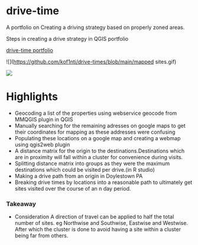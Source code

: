 # drive-time
A portfolio on Creating a driving strategy based on properly zoned areas.

Steps in creating a drive strategy in QGIS portfolio


[drive-time portfolio](https://kof1nti.github.io/drive-times/)

![](https://github.com/kof1nti/drive-times/blob/main/mapped sites.gif)

![](https://github.com/kof1nti/drive-times/blob/main/dvpath.gif)

# Highlights 
- Geocoding a list of the properties using webservice  geocode from MMQGIS plugin in QGIS
- Manually searching for the remaining adresses on google maps to get their coordinates for mapping as these addresses were confusing 
- Populating these locations on a google map and creating a webmap using qgis2web plugin
- A distance matrix for the origin to the destinations.Destinations which are in proximity will fall within a cluster for convenience during visits.
- Splitting distance matrix into groups as they were the maximum destinations which could be visited per drive.(in R studio)
- Making a drive path from an origin in Doylestown PA 
- Breaking drive times by locations into a reasonable path to ultimately get sites visited over the course of an n day period.

 


### Takeaway
- Consideration 
A direction of travel can be applied to half the total number of sites. eg Northwise and Southwise, Eastwise and Westwise.
After which the cluster is done to avoid having a site within a cluster being far from others.

